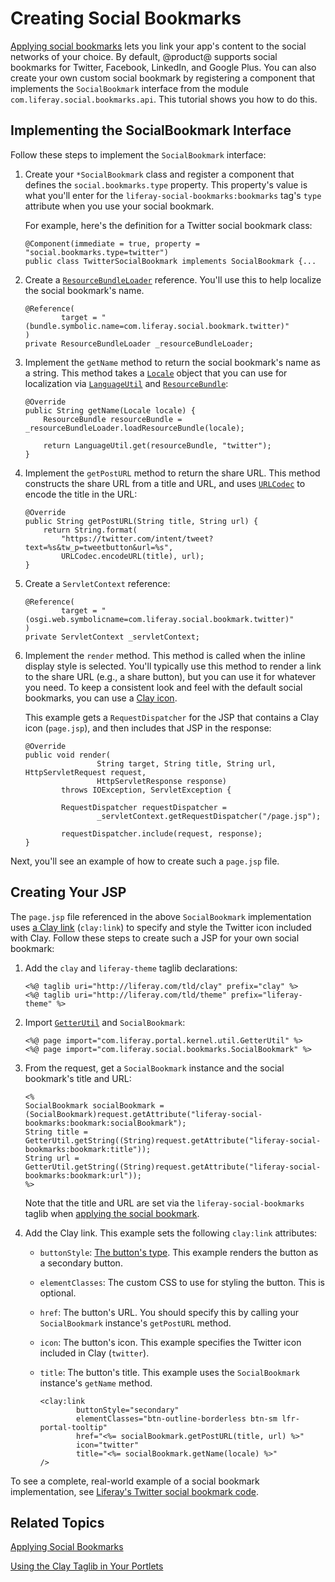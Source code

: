 # Creating Social Bookmarks [](id=creating-social-bookmarks)

[Applying social bookmarks](/develop/tutorials/-/knowledge_base/7-1/applying-social-bookmarks) 
lets you link your app's content to the social networks of your choice. By 
default, @product@ supports social bookmarks for Twitter, Facebook, LinkedIn, 
and Google Plus. You can also create your own custom social bookmark by 
registering a component that implements the `SocialBookmark` interface from the 
module `com.liferay.social.bookmarks.api`. This tutorial shows you how to do 
this. 

## Implementing the SocialBookmark Interface [](id=implementing-the-socialbookmark-interface)

Follow these steps to implement the `SocialBookmark` interface: 

1.  Create your `*SocialBookmark` class and register a component that defines 
    the `social.bookmarks.type` property. This property's value is what you'll 
    enter for the `liferay-social-bookmarks:bookmarks` tag's `type` attribute 
    when you use your social bookmark. 

    For example, here's the definition for a Twitter social bookmark class: 

        @Component(immediate = true, property = "social.bookmarks.type=twitter")
        public class TwitterSocialBookmark implements SocialBookmark {...

2.  Create a 
    [`ResourceBundleLoader`](@platform-ref@/7.1-latest/javadocs/portal-kernel/com/liferay/portal/kernel/util/ResourceBundleLoader.html) 
    reference. You'll use this to help localize the social bookmark's name. 

        @Reference(
                target = "(bundle.symbolic.name=com.liferay.social.bookmark.twitter)"
        )
        private ResourceBundleLoader _resourceBundleLoader;

3.  Implement the `getName` method to return the social bookmark's name as a 
    string. This method takes a 
    [`Locale`](https://docs.oracle.com/javase/8/docs/api/java/util/Locale.html) 
    object that you can use for localization via 
    [`LanguageUtil`](@platform-ref@/7.1-latest/javadocs/portal-kernel/com/liferay/portal/kernel/language/LanguageUtil.html) 
    and 
    [`ResourceBundle`](https://docs.oracle.com/javase/8/docs/api/java/util/ResourceBundle.html): 

        @Override
        public String getName(Locale locale) {
            ResourceBundle resourceBundle = _resourceBundleLoader.loadResourceBundle(locale);

            return LanguageUtil.get(resourceBundle, "twitter");
        }

4.  Implement the `getPostURL` method to return the share URL. This method 
    constructs the share URL from a title and URL, and uses 
    [`URLCodec`](@platform-ref@/7.1-latest/javadocs/portal-kernel/com/liferay/portal/kernel/util/URLCodec.html) 
    to encode the title in the URL: 

        @Override
        public String getPostURL(String title, String url) {
            return String.format(
                "https://twitter.com/intent/tweet?text=%s&tw_p=tweetbutton&url=%s", 
                URLCodec.encodeURL(title), url);
        }

5.  Create a `ServletContext` reference: 

        @Reference(
                target = "(osgi.web.symbolicname=com.liferay.social.bookmark.twitter)"
        )
        private ServletContext _servletContext;

6.  Implement the `render` method. This method is called when the inline display 
    style is selected. You'll typically use this method to render a link to the 
    share URL (e.g., a share button), but you can use it for whatever you need. 
    To keep a consistent look and feel with the default social bookmarks, you 
    can use a 
    [Clay icon](/develop/tutorials/-/knowledge_base/7-1/clay-icons). 

    This example gets a `RequestDispatcher` for the JSP that contains a Clay 
    icon (`page.jsp`), and then includes that JSP in the response: 

        @Override
        public void render(
                        String target, String title, String url, HttpServletRequest request,
                        HttpServletResponse response)
                throws IOException, ServletException {

                RequestDispatcher requestDispatcher =
                        _servletContext.getRequestDispatcher("/page.jsp");

                requestDispatcher.include(request, response);
        }

Next, you'll see an example of how to create such a `page.jsp` file.

## Creating Your JSP [](id=creating-your-jsp)

The `page.jsp` file referenced in the above `SocialBookmark` implementation uses 
[a Clay link](/develop/tutorials/-/knowledge_base/7-1/clay-labels-and-links) 
(`clay:link`) to specify and style the Twitter icon included with Clay. Follow 
these steps to create such a JSP for your own social bookmark:

1.  Add the `clay` and `liferay-theme` taglib declarations: 

        <%@ taglib uri="http://liferay.com/tld/clay" prefix="clay" %>
        <%@ taglib uri="http://liferay.com/tld/theme" prefix="liferay-theme" %>

2.  Import 
    [`GetterUtil`](@platform-ref@/7.1-latest/javadocs/portal-kernel/com/liferay/portal/kernel/util/GetterUtil.html) 
    and 
    `SocialBookmark`: 

        <%@ page import="com.liferay.portal.kernel.util.GetterUtil" %>
        <%@ page import="com.liferay.social.bookmarks.SocialBookmark" %>

3.  From the request, get a `SocialBookmark` instance and the social bookmark's 
    title and URL: 

        <%
        SocialBookmark socialBookmark = (SocialBookmark)request.getAttribute("liferay-social-bookmarks:bookmark:socialBookmark");
        String title = GetterUtil.getString((String)request.getAttribute("liferay-social-bookmarks:bookmark:title"));
        String url = GetterUtil.getString((String)request.getAttribute("liferay-social-bookmarks:bookmark:url"));
        %>

    Note that the title and URL are set via the `liferay-social-bookmarks` 
    taglib when 
    [applying the social bookmark](/develop/tutorials/-/knowledge_base/7-1/applying-social-bookmarks).

4.  Add the Clay link. This example sets the following `clay:link` attributes: 

    -   `buttonStyle`: 
        [The button's type](/develop/tutorials/-/knowledge_base/7-1/clay-buttons#types). 
        This example renders the button as a secondary button.
    -   `elementClasses`: The custom CSS to use for styling the button. This is 
        optional.
    -   `href`: The button's URL. You should specify this by calling your 
        `SocialBookmark` instance's `getPostURL` method. 
    -   `icon`: The button's icon. This example specifies the Twitter icon 
        included in Clay (`twitter`). 
    -   `title`: The button's title. This example uses the `SocialBookmark` 
        instance's `getName` method. 

            <clay:link
                    buttonStyle="secondary"
                    elementClasses="btn-outline-borderless btn-sm lfr-portal-tooltip"
                    href="<%= socialBookmark.getPostURL(title, url) %>"
                    icon="twitter"
                    title="<%= socialBookmark.getName(locale) %>"
            />

To see a complete, real-world example of a social bookmark implementation, see 
[Liferay's Twitter social bookmark code](https://github.com/liferay/liferay-portal/tree/7.1.x/modules/apps/social/social-bookmark-twitter). 

## Related Topics [](id=related-topics)

[Applying Social Bookmarks](/develop/tutorials/-/knowledge_base/7-1/applying-social-bookmarks)

[Using the Clay Taglib in Your Portlets](/develop/tutorials/-/knowledge_base/7-1/using-the-clay-taglib-in-your-portlets)
